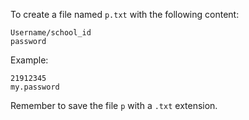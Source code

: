 To create a file named `p.txt` with the following content:

```
Username/school_id
password
```

Example:
```
21912345
my.password
```

Remember to save the file `p` with a `.txt` extension.